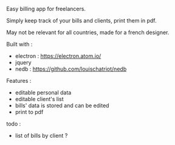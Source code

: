 
Easy billing app for freelancers.

Simply keep track of your bills and clients, print them in pdf.

May not be relevant for all countries, made for a french designer.


Built with : 
- electron : https://electron.atom.io/
- jquery
- nedb : https://github.com/louischatriot/nedb

Features :
- editable personal data
- editable client's list
- bills' data is stored and can be edited
- print to pdf

todo :
- list of bills by client ?